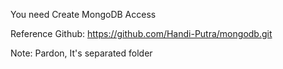 You need Create MongoDB Access 

Reference Github: https://github.com/Handi-Putra/mongodb.git

Note: Pardon, It's separated folder
